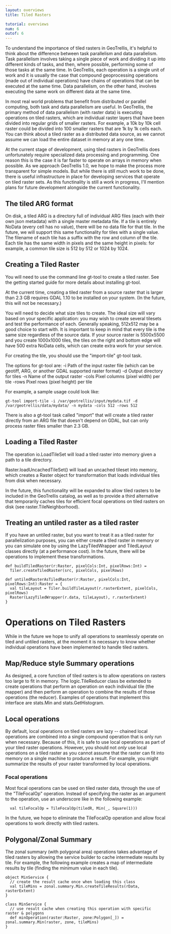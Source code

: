 ```yaml
---
layout: overviews
title: Tiled Rasters

tutorial: overviews
num: 6
outof: 6 
---
```


To understand the importance of tiled rasters in GeoTrellis, it's helpful
to think about the difference between task parallelism and data parallelism.
Task parallelism involves taking a single piece of work and dividing it up
into different kinds of tasks, and then, where possible, performing some of 
those tasks at the same time.  In GeoTrellis, each operation is a single
unit of work and it is usually the case that compound geoprocessing operations (made out of individual operations) have chains of operations that can be
executed at the same time.   Data parallelism, on the other hand, involves
executing the same work on different data at the same time. 

In most real world problems that benefit from distributed or parallel 
computing, both task and data parallelism are useful.  In GeoTrellis, the
primary method of data parallelism (with raster data) is executing operations 
on tiled rasters, which are individual raster layers that have been
divided into regular grids of smaller rasters.  For example, a 10k by 10k cell
raster could be divided into 100 smaller rasters that are 1k by 1k cells each.
You can think about a tiled raster as a distributed data source, as we cannot
assume we can load the entire dataset in memory at any one time.

At the current stage of development, using tiled rasters in GeoTrellis does
unfortunately require specialized data processing and programming.  One reason
this is the case it is far faster to operate on arrays in memory when possible.
As we approach GeoTrellis 1.0, we hope to make the process more transparent for 
simple models.  But while there is still much work to be done, there is useful
infrastructure in place for developing services that operate on tiled raster
sets.  As this functinality is still a work in progress, I'll mention plans
for future development alongside the current functionality.

## The tiled ARG format 

On disk, a tiled ARG is a directory full of individual ARG files (each with their own json metadata) with a single master metadata file.  If a tile is entirely
NoData (every cell has no value), there will be no data file for that tile.  In the future, we will support this same functionality for tiles with a
single value.  The filename of each tile has a suffix with the row and column of the tile.  Each
tile has the same width in pixels and the same height in pixels: for example,
a common tile size is 512 by 512 or 1024 by 1024.

## Creating a Tiled Raster 

You will need to use the command line gt-tool to create a tiled raster.  See
the getting started guide for more detalis about installing gt-tool.

At the current time, creating a tiled raster from a source raster that is 
larger than 2.3 GB requires GDAL 1.10 to be installed on your system.  (In
the future, this will not be necessary.)  

You will need to decide what size tiles to create.  The ideal size will vary
based on your specific application: you may wish to create several tilesets and
test the performance of each.  Generally speaking, 512x512 may be a good choice
to start with.  It is important to keep in mind that every tile is the same
size regardless of the source data.  If your source raster is 5500x5500 and
you create 1000x1000 tiles, the tiles on the right and bottom edge will have
500 extra NoData cells, which can create extra work for your service.

For creating the tile, you should use the "import-tile" gt-tool task.

The options for gt-tool are:
  -i  Path of the input raster file (which can be geotiff, ARG, or another GDAL supported raster format)
  -d  Output directory for tiles
  -n  Name of the output raster
  -cols  Pixel columns (pixel width) per tile
  -rows  Pixel rows (pixel height) per tile

For example, a sample usage could look like:

    gt-tool import-tile -i /var/geotrellis/input/mydata.tif -d /var/geotrellis/data/mydata/ -n mydata -cols 512 -rows 512 

There is also a gt-tool task called "import" that will create a tiled raster
directly from an ARG file that doesn't depend on GDAL, but can only process
raster files smaller than 2.3 GB.

## Loading a Tiled Raster

The operation io.LoadTileSet will load a tiled raster into memory given a path
to a tile directory.  

Raster.loadUncachedTileSet() will load an uncached tileset into memory, which
creates a Raster object for transformation that loads individual tiles from 
disk when necessary.

In the future, this functionality will be expanded to allow tiled rasters to be
included in the GeoTrellis catalog, as well as to provide a third alternative that
temporarily caches tiles for efficient focal operations on tiled rasters on disk 
(see raster.TileNeighborhood). 

## Treating an untiled raster as a tiled raster

If you have an untiled raster, but you want to treat it as a tiled raster for parallelization purposes, 
you can either create a tiled raster in memory or you can simulate one by using the LazyTiledWrapper 
and TiledLayout classes directly (at a performance cost).  In the future, there will be operations
to implement these transformations.

    def buildTiledRaster(r:Raster, pixelCols:Int, pixelRows:Int) = 
      Tiler.createTiledRaster(src, pixelCols, pixelRows)
    
    def untiledRasterAsTiledRaster(r:Raster, pixelCols:Int, pixelRows:Int):Raster = {
      val tileLayout = Tiler.buildTileLayout(r.rasterExtent, pixelCols, pixelRows)
      Raster(LazyTiledWrapper(r.data, tileLayout), r.rasterExtent) 
    }


# Operations on Tiled Rasters

While in the future we hope to unify all operations to seamlessly operate on tiled and
untiled rasters, at the moment it is necessary to know whether individual operations
have been implemented to handle tiled rasters.  

## Map/Reduce style Summary operations

As designed, a core function of tiled rasters is to allow operations on rasters too large to fit in memory.
The logic.TileReducer class be extended to create operations that perform an operation on each individual
tile (the mapper) and then perform an operation to combine the results of those operations (the reducer).
Examples of operations that implement this interface are stats.Min and stats.GetHistogram.

## Local operations

By default, local operations on tiled rasters are lazy -- chained local operations are combined into 
a single compound operation that is only run when necessary.  Because of this, it is safe to use
local operations as part of your tiled raster operations.  However, you should not *only* use local
operations on a tiled raster as you cannot assume that the raster can fit into memory on a single
machine to produce a result.  For example, you might summarize the results of your raster transformed
by local operations. 

### Focal operations

Most focal operations can be used on tiled raster data, through the use of the "TileFocalOp" operation.
Instead of specifying the raster as an argument to the operation, use an underscore like in the following 
example:

      val tileFocalOp = TileFocalOp(tiledR, Min(_, Square(1)))
 
In the future, we hope to eliminate the TileFocalOp operation and allow focal operations to work
directly with tiled rasters.

## Polygonal/Zonal Summary

The zonal summary (with polygonal area) operations takes advantage of tiled rasters by allowing
the service builder to cache intermediate results by tile.  For example, the following example
creates a map of intermediate results by tile (finding the minimum value in each tile). 

    object MinService {
      // create the result cache once when loading this class
      val tileMins = zonal.summary.Min.createTileResults(rData, rasterExtent)
    }

    class MinService {
      // use result cache when creating this operation with specific raster & polygons
      def minOperation(raster:Raster, zone:Polygon[_]) = zonal.summary.Min(raster, zone, tileMins)
    }
